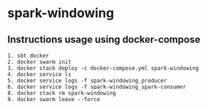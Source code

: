 # spark-windowing

## Instructions usage using docker-compose
    1. sbt docker
    2. docker swarm init
    3. docker stack deploy -c docker-compose.yml spark-windowing
    4. docker service ls
    5. docker service logs -f spark-windowing_producer
    6. docker service logs -f spark-windowing_spark-consumer
    8. docker stack rm spark-windowing
    9. docker swarm leave --force
